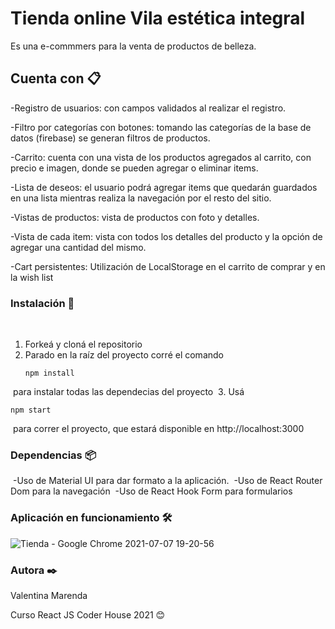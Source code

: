 # Tienda online Vila estética integral

Es una e-commmers para la venta de productos de belleza. 

## Cuenta con 📋

-Registro de usuarios: con campos validados al realizar el registro.

-Filtro por categorías con botones: tomando las categorías de la base de datos (firebase) se generan filtros de productos.

-Carrito: cuenta con una vista de los productos agregados al carrito, con precio e imagen, donde se pueden agregar o eliminar items.

-Lista de deseos: el usuario podrá agregar items que quedarán guardados en una lista mientras realiza la navegación por el resto del sitio.

-Vistas de productos: vista de productos con foto y detalles.

-Vista de cada item: vista con todos los detalles del producto y la opción de agregar una cantidad del mismo.

-Cart persistentes: Utilización de LocalStorage en el carrito de comprar y en la wish list

### Instalación 🔧
​
1. Forkeá y cloná el repositorio
​
2. Parado en la raíz del proyecto corré el comando 
​
   ```
   npm install
   ```
​
    para instalar todas las dependecias del proyecto
​
3. Usá 
​
   ```
   npm start
   ```
​
    para correr el proyecto, que estará disponible en http://localhost:3000


### Dependencias 📦
​
-Uso de Material UI para dar formato a la aplicación.
​
-Uso de React Router Dom para la navegación
​
-Uso de React Hook Form para formularios​
​
### Aplicación en funcionamiento 🛠️
![Tienda - Google Chrome 2021-07-07 19-20-56](https://user-images.githubusercontent.com/77030740/124836869-1d815d00-df5a-11eb-8a18-bc0622167e87.gif)


### Autora ✒️

Valentina Marenda

Curso React JS Coder House 2021
😊

